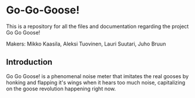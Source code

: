# Go-Go-Goose!

This is a repository for all the files and documentation regarding the project Go Go Goose!

Makers: Mikko Kaasila, Aleksi Tuovinen, Lauri Suutari, Juho Bruun

## Introduction

Go Go Goose! is a phenomenal noise meter that imitates the real gooses by honking and flapping it's wings when it hears too much noise, capitalizing on the goose revolution happening right now.


